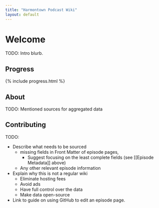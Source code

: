 ```yaml
---
title: "Harmontown Podcast Wiki"
layout: default
---
```


# Welcome
TODO: Intro blurb.

## Progress
{% include progress.html %}

## About
TODO: Mentioned sources for aggregated data

## Contributing
TODO:
* Describe what needs to be sourced
  * missing fields in Front Matter of episode pages,
    * Suggest focusing on the least complete fields (see [[Episode Metadata]] above)
  * Any other relevant episode information
* Explain why this is not a regular wiki
  * Eliminate hosting fees
  * Avoid ads
  * Have full control over the data
  * Make data open-source
* Link to guide on using GitHub to edit an episode page.